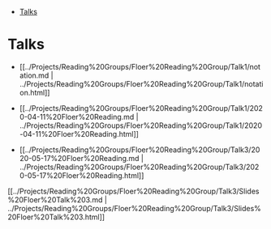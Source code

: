 -   [Talks](#talks)














# Talks

-   [[../Projects/Reading%20Groups/Floer%20Reading%20Group/Talk1/notation.md | ../Projects/Reading%20Groups/Floer%20Reading%20Group/Talk1/notation.html]]

-   [[../Projects/Reading%20Groups/Floer%20Reading%20Group/Talk1/2020-04-11%20Floer%20Reading.md | ../Projects/Reading%20Groups/Floer%20Reading%20Group/Talk1/2020-04-11%20Floer%20Reading.html]]

-   [[../Projects/Reading%20Groups/Floer%20Reading%20Group/Talk3/2020-05-17%20Floer%20Reading.md | ../Projects/Reading%20Groups/Floer%20Reading%20Group/Talk3/2020-05-17%20Floer%20Reading.html]]

[[../Projects/Reading%20Groups/Floer%20Reading%20Group/Talk3/Slides%20Floer%20Talk%203.md | ../Projects/Reading%20Groups/Floer%20Reading%20Group/Talk3/Slides%20Floer%20Talk%203.html]]
